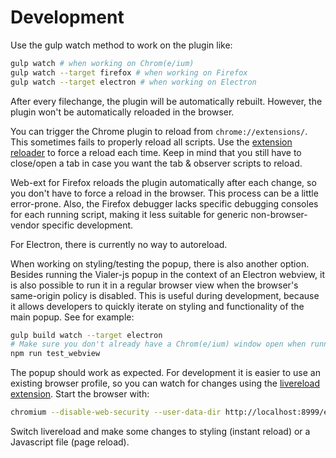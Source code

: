 # Development
Use the gulp watch method to work on the plugin like:

```bash
gulp watch # when working on Chrom(e/ium)
gulp watch --target firefox # when working on Firefox
gulp watch --target electron # when working on Electron
```

After every filechange, the plugin will be automatically rebuilt. However,
the plugin won't be automatically reloaded in the browser.

You can trigger the Chrome plugin to reload from `chrome://extensions/`.
This sometimes fails to properly reload all scripts. Use the [extension reloader](https://chrome.google.com/webstore/detail/extensions-reloader/fimgfedafeadlieiabdeeaodndnlbhid)
to force a reload each time. Keep in mind that you still have to close/open a
tab in case you want the tab & observer scripts to reload.

Web-ext for Firefox reloads the plugin automatically after each change, so
you don't have to force a reload in the browser. This process can be a little
error-prone. Also, the Firefox debugger lacks specific debugging consoles for
each running script, making it less suitable for generic non-browser-vendor
specific development.

For Electron, there is currently no way to autoreload.

When working on styling/testing the popup, there is also another option.
Besides running the Vialer-js popup in the context of an Electron webview,
it is also possible to run it in a regular browser view when the browser's
same-origin policy is disabled. This is useful during development, because
it allows developers to quickly iterate on styling and functionality
of the main popup. See for example:

```bash
gulp build watch --target electron
# Make sure you don't already have a Chrom(e/ium) window open when running this.
npm run test_webview
```

The popup should work as expected. For development it is easier to use an existing browser profile,
so you can watch for changes using the [livereload extension](https://chrome.google.com/webstore/detail/livereload/jnihajbhpnppcggbcgedagnkighmdlei).
Start the browser with:

```bash
chromium --disable-web-security --user-data-dir http://localhost:8999/electron/electron_webview.html
```

Switch livereload and make some changes to styling (instant reload) or a Javascript
file (page reload).
